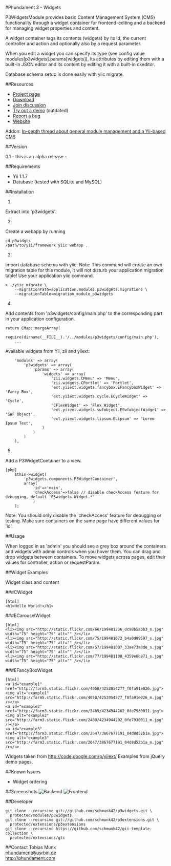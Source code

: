 #Phundament 3 - Widgets

P3WidgetsModule provides basic Content Management System (CMS) functionality
through a widget container for frontend-editing and a backend for managing
widget properties and content.

A widget container tags its contents (widgets) by its id, the current controller
and action and optionally also by a request parameter.

When you edit a widget you can specify its type (see config value
modules[p3widgets].params[widgets]), its attributes by editing them with a
built-in JSON editor and its content by editing it with a built-in ckeditor.

Database schema setup is done easily with yiic migrate.

##Resources

 * [Project page](https://github.com/schmunk42/phundament/)
 * [Download](https://github.com/schmunk42/phundament/archives/master)
 * [Join discussion](http://www.yiiframework.com/forum/index.php?/topic/20092-module-p3widgets/)
 * [Try out a demo](http://demo.phundament.com/3.0-dev) (outdated)
 * [Report a bug](https://github.com/schmunk42/phundament/issues)
 * [Website](http://phundament.com)

Addon: [In-depth thread about general module management and a Yii-based CMS](http://www.yiiframework.com/forum/index.php?/topic/17591-planning-yii-cms-a-different-approach/)

##Version

0.1 - this is an alpha release -


##Requirements

 * Yii 1.1.7
 * Database (tested with SQLite and MySQL)



##Installation

1) 
Extract into 'p3widgets'.


2)
Create a webapp by running

~~~
cd p3widgts
/path/to/yii/framework yiic webapp .
~~~


3)
Import database schema with yiic.
Note: This command will create an own migration table for this module, it will
not disturb your application migration table! Use your application yiic command.

~~~
> ./yiic migrate \
    --migrationPath=application.modules.p3widgets.migrations \
    --migrationTable=migration_module_p3widgets
~~~

4) 
Add contents from 'p3widgets/config/main.php' to the corresponding part in your
application configuration.

~~~
return CMap::mergeArray(
    require(dirname(__FILE__).'/../modules/p3widgets/config/main.php'),
    ...
~~~

Available widgets from Yii, zii and yiiext:

~~~
	'modules' => array(
		'p3widgets' => array(
			'params' => array(
				'widgets' => array(
					'zii.widgets.CMenu' => 'Menu',
					'zii.widgets.CPortlet' => 'Portlet',
					'ext.yiiext.widgets.fancybox.EFancyboxWidget' => 'Fancy Box',
					'ext.yiiext.widgets.cycle.ECycleWidget' => 'Cycle',
					'CFlexWidget' => 'Flex Widget',
					'ext.yiiext.widgets.swfobject.ESwfobjectWidget' => 'SWF Object',
					'ext.yiiext.widgets.lipsum.ELipsum' => 'Lorem Ipsum Text',
				)
			)
		)
	),
~~~


5)
Add a P3WidgetContainer to a view.

~~~
[php]
    $this->widget(
        'p3widgets.components.P3WidgetContainer',
        array(
            'id'=>'main',
            'checkAccess'=>false // disable checkAccess feature for debugging, default 'P3widgets.Widget.*'
            )
    );
~~~
Note: You should only disable the 'checkAccess' feature for debugging or testing.
Make sure containers on the same page have different values for 'id'.



##Usage

When logged in as 'admin' you should see a grey box around the containers and
widgets with admin controls when you hover them.
You can drag and drop widgets between containers.
To move widgets across pages, edit their values for controller, action or
requestParam.



##Widget Examples

Widget class and content

###CWidget

~~~
[html]
<h1>Hello World!</h1>
~~~


###ECarouselWidget

~~~
[html]
<li><img src="http://static.flickr.com/66/199481236_dc98b5abb3_s.jpg" width="75" height="75" alt="" /></li>
<li><img src="http://static.flickr.com/75/199481072_b4a0d09597_s.jpg" width="75" height="75" alt="" /></li>
<li><img src="http://static.flickr.com/57/199481087_33ae73a8de_s.jpg" width="75" height="75" alt="" /></li>
<li><img src="http://static.flickr.com/77/199481108_4359e6b971_s.jpg" width="75" height="75" alt="" /></li>
~~~


###EFancyBoxWidget

~~~
[html]
<a id="example1" href="http://farm5.static.flickr.com/4058/4252054277_f0fa91e026.jpg"><img alt="example1" src="http://farm5.static.flickr.com/4058/4252054277_f0fa91e026_m.jpg" /></a>
<a id="example2" href="http://farm3.static.flickr.com/2489/4234944202_0fe7930011.jpg"><img alt="example2" src="http://farm3.static.flickr.com/2489/4234944202_0fe7930011_m.jpg" /></a>
<a id="example3" href="http://farm3.static.flickr.com/2647/3867677191_04d8d52b1a.jpg"><img alt="example3" src="http://farm3.static.flickr.com/2647/3867677191_04d8d52b1a_m.jpg" /></a>
~~~

Widgets taken from http://code.google.com/p/yiiext/
Examples from jQuery demo pages.



##Known Issues

 * Widget ordering


##Screenshots
![Backend](http://demo.phundament.com/pub/p3widgets/p3widgets-0.1-01.png "Backend")
![Frontend](http://demo.phundament.com/pub/p3widgets/p3widgets-0.1-02.png "Frontend")


##Developer

~~~
git clone --recursive git://github.com/schmunk42/p3widgets.git \
  protected/modules/p3widgets
git clone --recursive git://github.com/schmunk42/p3extensions.git \
  protected/extensions/p3extensions
git clone --recursive https://github.com/schmunk42/gii-template-collection \
  protected/extensions/gtc
~~~


##Contact
Tobias Munk  
phundament@usrbin.de  
http://phundament.com